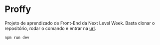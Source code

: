 # Proffy
Projeto de aprendizado de Front-End da Next Level Week. 
Basta clonar o repositório, rodar o comando e entrar na [url](http://localhost:5500/).

    npm run dev

